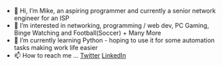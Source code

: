 - 👋 Hi, I’m Mike, an aspiring programmer and currently a senior network engineer for an ISP
- 👀 I’m interested in networking, programming / web dev, PC Gaming, Binge Watching and Football(Soccer) + Many More
- 🌱 I’m currently learning Python - hoping to use it for some automation tasks making work life easier
- 📫 How to reach me ... [Twitter](https://twitter.com/HernTech) [LinkedIn](https://www.linkedin.com/in/mike-hern-b32a9266/)
<!-- - 💞️ I’m looking to collaborate on ... -->
<!---
herntech/herntech is a ✨ special ✨ repository because its `README.md` (this file) appears on your GitHub profile.
You can click the Preview link to take a look at your changes.
--->
